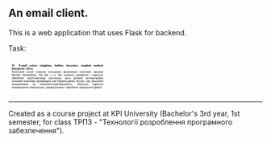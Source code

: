 ## An email client.


This is a web application that uses Flask for backend.


Task:

<img src="img/task.png" alt="task" width="200"/>


---

Created as a course project at KPI University (Bachelor's 3rd year, 1st semester, for class ТРПЗ - "Технології розроблення програмного забезпечення").

